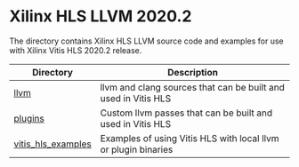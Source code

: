 # Xilinx HLS LLVM 2020.2

The directory contains Xilinx HLS LLVM source code and examples for use with Xilinx Vitis HLS 2020.2 release.

Directory            | Description      
---------------------|------------------
[llvm](llvm) | llvm and clang sources that can be built and used in Vitis HLS
[plugins](plugins) | Custom llvm passes that can be built and used in Vitis HLS
[vitis_hls_examples](vitis_hls_examples) | Examples of using Vitis HLS with local llvm or plugin binaries

